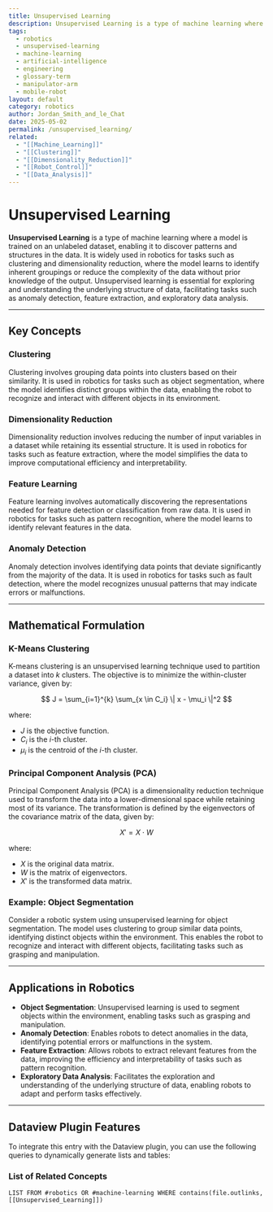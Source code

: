 ```yaml
---
title: Unsupervised Learning
description: Unsupervised Learning is a type of machine learning where a model is trained on an unlabeled dataset, enabling it to discover patterns and structures in the data, widely used in robotics for tasks such as clustering and dimensionality reduction.
tags:
  - robotics
  - unsupervised-learning
  - machine-learning
  - artificial-intelligence
  - engineering
  - glossary-term
  - manipulator-arm
  - mobile-robot
layout: default
category: robotics
author: Jordan_Smith_and_le_Chat
date: 2025-05-02
permalink: /unsupervised_learning/
related:
  - "[[Machine_Learning]]"
  - "[[Clustering]]"
  - "[[Dimensionality_Reduction]]"
  - "[[Robot_Control]]"
  - "[[Data_Analysis]]"
---
```


# Unsupervised Learning

**Unsupervised Learning** is a type of machine learning where a model is trained on an unlabeled dataset, enabling it to discover patterns and structures in the data. It is widely used in robotics for tasks such as clustering and dimensionality reduction, where the model learns to identify inherent groupings or reduce the complexity of the data without prior knowledge of the output. Unsupervised learning is essential for exploring and understanding the underlying structure of data, facilitating tasks such as anomaly detection, feature extraction, and exploratory data analysis.

---

## Key Concepts

### Clustering

Clustering involves grouping data points into clusters based on their similarity. It is used in robotics for tasks such as object segmentation, where the model identifies distinct groups within the data, enabling the robot to recognize and interact with different objects in its environment.

### Dimensionality Reduction

Dimensionality reduction involves reducing the number of input variables in a dataset while retaining its essential structure. It is used in robotics for tasks such as feature extraction, where the model simplifies the data to improve computational efficiency and interpretability.

### Feature Learning

Feature learning involves automatically discovering the representations needed for feature detection or classification from raw data. It is used in robotics for tasks such as pattern recognition, where the model learns to identify relevant features in the data.

### Anomaly Detection

Anomaly detection involves identifying data points that deviate significantly from the majority of the data. It is used in robotics for tasks such as fault detection, where the model recognizes unusual patterns that may indicate errors or malfunctions.

---

## Mathematical Formulation

### K-Means Clustering

K-means clustering is an unsupervised learning technique used to partition a dataset into $k$ clusters. The objective is to minimize the within-cluster variance, given by:

$$
J = \sum_{i=1}^{k} \sum_{x \in C_i} \| x - \mu_i \|^2
$$

where:
- $J$ is the objective function.
- $C_i$ is the $i$-th cluster.
- $\mu_i$ is the centroid of the $i$-th cluster.

### Principal Component Analysis (PCA)

Principal Component Analysis (PCA) is a dimensionality reduction technique used to transform the data into a lower-dimensional space while retaining most of its variance. The transformation is defined by the eigenvectors of the covariance matrix of the data, given by:

$$
X' = X \cdot W
$$

where:
- $X$ is the original data matrix.
- $W$ is the matrix of eigenvectors.
- $X'$ is the transformed data matrix.

### Example: Object Segmentation

Consider a robotic system using unsupervised learning for object segmentation. The model uses clustering to group similar data points, identifying distinct objects within the environment. This enables the robot to recognize and interact with different objects, facilitating tasks such as grasping and manipulation.

---

## Applications in Robotics

- **Object Segmentation**: Unsupervised learning is used to segment objects within the environment, enabling tasks such as grasping and manipulation.
- **Anomaly Detection**: Enables robots to detect anomalies in the data, identifying potential errors or malfunctions in the system.
- **Feature Extraction**: Allows robots to extract relevant features from the data, improving the efficiency and interpretability of tasks such as pattern recognition.
- **Exploratory Data Analysis**: Facilitates the exploration and understanding of the underlying structure of data, enabling robots to adapt and perform tasks effectively.

---

## Dataview Plugin Features

To integrate this entry with the Dataview plugin, you can use the following queries to dynamically generate lists and tables:

### List of Related Concepts

```dataview
LIST FROM #robotics OR #machine-learning WHERE contains(file.outlinks, [[Unsupervised_Learning]])
